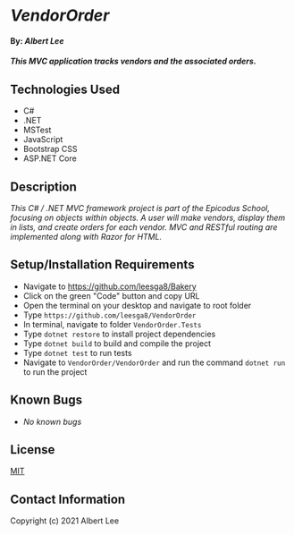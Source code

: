 # _VendorOrder_

#### By: _**Albert Lee**_

#### _This MVC application tracks vendors and the associated orders._

## Technologies Used
* C#
* .NET
* MSTest
* JavaScript
* Bootstrap CSS
* ASP.NET Core

## Description

_This C# / .NET MVC framework project is part of the Epicodus School, focusing on objects within objects. A user will make vendors, display them in lists, and create orders for each vendor. MVC and RESTful routing are implemented along with Razor for HTML._

## Setup/Installation Requirements
* Navigate to https://github.com/leesga8/Bakery
* Click on the green "Code" button and copy URL
* Open the terminal on your desktop and navigate to root folder
* Type `https://github.com/leesga8/VendorOrder`
* In terminal, navigate to folder `VendorOrder.Tests`
* Type `dotnet restore` to install project dependencies
* Type `dotnet build` to build and compile the project
* Type `dotnet test` to run tests
* Navigate to `VendorOrder/VendorOrder` and run the command `dotnet run` to run the project

## Known Bugs

* _No known bugs_

## License

[MIT](https://opensource.org/licenses/MIT)

## Contact Information

Copyright (c) 2021 Albert Lee